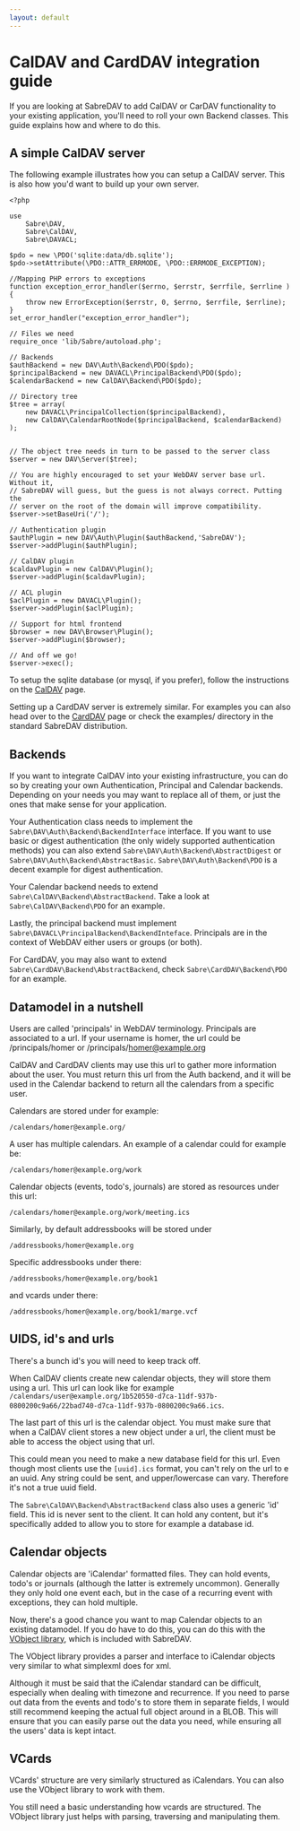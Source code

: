 ```yaml
---
layout: default
---
```


CalDAV and CardDAV integration guide
====================================


If you are looking at SabreDAV to add CalDAV or CarDAV functionality to your
existing application, you'll need to roll your own Backend classes. This guide
explains how and where to do this.


A simple CalDAV server
----------------------

The following example illustrates how you can setup a CalDAV server. This is
also how you'd want to build up your own server.

    <?php

    use
        Sabre\DAV,
        Sabre\CalDAV,
        Sabre\DAVACL;

    $pdo = new \PDO('sqlite:data/db.sqlite');
    $pdo->setAttribute(\PDO::ATTR_ERRMODE, \PDO::ERRMODE_EXCEPTION);

    //Mapping PHP errors to exceptions
    function exception_error_handler($errno, $errstr, $errfile, $errline ) {
        throw new ErrorException($errstr, 0, $errno, $errfile, $errline);
    }
    set_error_handler("exception_error_handler");

    // Files we need
    require_once 'lib/Sabre/autoload.php';

    // Backends
    $authBackend = new DAV\Auth\Backend\PDO($pdo);
    $principalBackend = new DAVACL\PrincipalBackend\PDO($pdo);
    $calendarBackend = new CalDAV\Backend\PDO($pdo);

    // Directory tree
    $tree = array(
        new DAVACL\PrincipalCollection($principalBackend),
        new CalDAV\CalendarRootNode($principalBackend, $calendarBackend)
    );	


    // The object tree needs in turn to be passed to the server class
    $server = new DAV\Server($tree);

    // You are highly encouraged to set your WebDAV server base url. Without it,
    // SabreDAV will guess, but the guess is not always correct. Putting the
    // server on the root of the domain will improve compatibility.
    $server->setBaseUri('/');

    // Authentication plugin
    $authPlugin = new DAV\Auth\Plugin($authBackend,'SabreDAV');
    $server->addPlugin($authPlugin);

    // CalDAV plugin
    $caldavPlugin = new CalDAV\Plugin();
    $server->addPlugin($caldavPlugin);

    // ACL plugin
    $aclPlugin = new DAVACL\Plugin();
    $server->addPlugin($aclPlugin);

    // Support for html frontend
    $browser = new DAV\Browser\Plugin();
    $server->addPlugin($browser);

    // And off we go!
    $server->exec();


To setup the sqlite database (or mysql, if you prefer), follow the
instructions on the [CalDAV](/dav/caldav) page.

Setting up a CardDAV server is extremely similar. For examples you can also
head over to the [CardDAV](/dav/carddav) page or check the examples/ directory
in the standard SabreDAV distribution.


Backends
--------

If you want to integrate CalDAV into your existing infrastructure, you can do
so by creating your own Authentication, Principal and Calendar backends.
Depending on your needs you may want to replace all of them, or just the ones
that make sense for your application.

Your Authentication class needs to implement the `Sabre\DAV\Auth\Backend\BackendInterface`
interface. If you want to use basic or digest authentication (the only widely
supported authentication methods) you can also extend
`Sabre\DAV\Auth\Backend\AbstractDigest` or `Sabre\DAV\Auth\Backend\AbstractBasic`.
`Sabre\DAV\Auth\Backend\PDO` is a decent example for digest authentication.

Your Calendar backend needs to extend `Sabre\CalDAV\Backend\AbstractBackend`. Take a
look at `Sabre\CalDAV\Backend\PDO` for an example.

Lastly, the principal backend must implement `Sabre\DAVACL\PrincipalBackend\BackendInteface`.
Principals are in the context of WebDAV either users or groups (or both).

For CardDAV, you may also want to extend `Sabre\CardDAV\Backend\AbstractBackend`,
check `Sabre\CardDAV\Backend\PDO` for an example.


Datamodel in a nutshell
-----------------------

Users are called 'principals' in WebDAV terminology. Principals are associated
to a url. If your username is homer, the url could be /principals/homer or
/principals/homer@example.org

CalDAV and CardDAV clients may use this url to gather more information about
the user. You must return this url from the Auth backend, and it will be used
in the Calendar backend to return all the calendars from a specific user.

Calendars are stored under for example:

    /calendars/homer@example.org/

A user has multiple calendars. An example of a calendar could for example be:

    /calendars/homer@example.org/work

Calendar objects (events, todo's, journals) are stored as resources under this
url:

    /calendars/homer@example.org/work/meeting.ics

Similarly, by default addressbooks will be stored under

    /addressbooks/homer@example.org

Specific addressbooks under there:

    /addressbooks/homer@example.org/book1

and vcards under there:

    /addressbooks/homer@example.org/book1/marge.vcf

UIDS, id's and urls
-------------------

There's a bunch id's you will need to keep track off.

When CalDAV clients create new calendar objects, they will store them using a url.
This url can look like for example `/calendars/user@example.org/1b520550-d7ca-11df-937b-0800200c9a66/22bad740-d7ca-11df-937b-0800200c9a66.ics`.

The last part of this url is the calendar object. You must make sure that when a
CalDAV client stores a new object under a url, the client must be able to access
the object using that url.

This could mean you need to make a new database field for this url. Even though
most clients use the `[uuid].ics` format, you can't rely on the url to e an
uuid. Any string could be sent, and upper/lowercase can vary. Therefore it's
not a true uuid field.

The `Sabre\CalDAV\Backend\AbstractBackend` class also uses a generic 'id'
field. This id is never sent to the client. It can hold any content, but it's
specifically added to allow you to store for example a database id.


Calendar objects
----------------

Calendar objects are 'iCalendar' formatted files. They can hold events, todo's
or journals (although the latter is extremely uncommon).
Generally they only hold one event each, but in the case of a recurring event
with exceptions, they can hold multiple.

Now, there's a good chance you want to map Calendar objects to an existing
datamodel. If you do have to do this, you can do this with the
[VObject library][1], which is included with SabreDAV.

The VObject library provides a parser and interface to iCalendar objects very
similar to what simplexml does for xml.

Although it must be said that the iCalendar standard can be difficult,
especially when dealing with timezone and recurrence. If you need to parse
out data from the events and todo's to store them in separate fields, I would
still recommend keeping the actual full object around in a BLOB. This will
ensure that you can easily parse out the data you need, while ensuring all
the users' data is kept intact.

VCards
------

VCards' structure are very similarly structured as iCalendars. You can also
use the VObject library to work with them.

You still need a basic understanding how vcards are structured. The VObject
library just helps with parsing, traversing and manipulating them.

[1]: https://github.com/fruux/sabre-vobject "sabre-vobject" 
